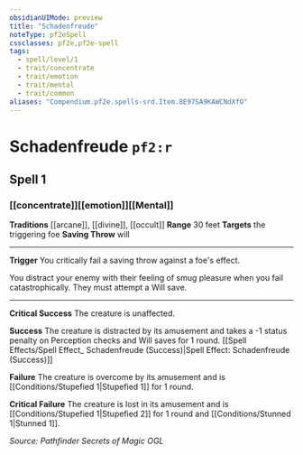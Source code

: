 ```yaml
---
obsidianUIMode: preview
title: "Schadenfreude"
noteType: pf2eSpell
cssclasses: pf2e,pf2e-spell
tags:
  - spell/level/1
  - trait/concentrate
  - trait/emotion
  - trait/mental
  - trait/common
aliases: "Compendium.pf2e.spells-srd.Item.8E97SA9KAWCNdXfO" 
---
```

# Schadenfreude  `pf2:r`  
## Spell 1
### [[concentrate]][[emotion]][[Mental]]
**Traditions** [[arcane]], [[divine]], [[occult]]
**Range** 30 feet
**Targets** the triggering foe
**Saving Throw**  will
* * * 
**Trigger** You critically fail a saving throw against a foe's effect.

You distract your enemy with their feeling of smug pleasure when you fail catastrophically. They must attempt a Will save.

* * *

**Critical Success** The creature is unaffected.

**Success** The creature is distracted by its amusement and takes a -1 status penalty on Perception checks and Will saves for 1 round. [[Spell Effects/Spell Effect_ Schadenfreude (Success)|Spell Effect: Schadenfreude (Success)]]

**Failure** The creature is overcome by its amusement and is [[Conditions/Stupefied 1|Stupefied 1]] for 1 round.

**Critical Failure** The creature is lost in its amusement and is [[Conditions/Stupefied 1|Stupefied 2]] for 1 round and [[Conditions/Stunned 1|Stunned 1]].

*Source: Pathfinder Secrets of Magic*
*OGL*